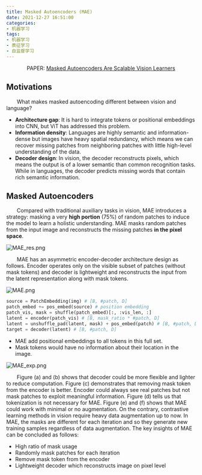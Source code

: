 ```yaml
---
title: Masked Autoencoders (MAE)
date: 2021-12-27 16:51:00
categories:
- 机器学习
tags:
- 机器学习
- 表征学习
- 自监督学习
---
```


<center>PAPER: <a href="https://arxiv.org/abs/2111.06377">Masked Autoencoders Are Scalable Vision Learners
</a></center>

## Motivations
&emsp;&emsp;What makes masked autoencoding different between vision and language?
* **Architecture gap**: It is hard to integrate tokens or positional embeddings into CNN, but ViT has addressed this problem.
* **Information density**: Languages are highly semantic and information-dense but images have heavy spatial redundancy, which means we can recover missing patches from neighboring patches with little high-level understanding of the data.
* **Decoder design**: In vision, the decoder reconstructs pixels, which means the output is of a lower semantic than  common recognition tasks. While in languages, the decoder predicts missing words that contain rich semantic information.

## Masked Autoencoders
&emsp;&emsp;Compared with traditional auxiliary tasks in vision, MAE introduces a strategy: masking a very **high portion** (75%) of random patches to induce the model to learn a holistic understanding. MAE masks random patches from the input image and reconstructs the missing patches **in the pixel space**.

![MAE_res.png](https://s2.loli.net/2021/12/27/8uGCzZoBEnDUqJx.png)

&emsp;&emsp;MAE has an asymmetric encoder-decoder architecture design as follows. Encoder operates only on the visible subset of patches (without mask tokens) and decoder is lightweight and reconstructs the input from the latent representation along with mask tokens.

![MAE.png](https://s2.loli.net/2021/12/27/m8t9o7KGRNvfrgY.png)

```python
source = PatchEmbedding(img) # [B, #patch, D]
patch_embed += pos_embed(source) # position embedding
patch_vis, mask = shuffle(patch_embed)[:, :vis_len, :]
latent = encoder(patch_vis) # [B, mask_ratio * #patch, D]
latent = unshuffle_pad(latent, mask) + pos_embed(patch) # [B, #patch, D]
target = decoder(latent) # [B, #patch, D]
```

* MAE add positional embeddings to all tokens in this full set.
* Mask tokens would have no information about their location in the image.

![MAE_exp.png](https://s2.loli.net/2021/12/27/73TxgFwlEIcnpsr.png)

&emsp;&emsp;Figure (a) and (b) shows that decoder could be more flexible and lighter to reduce computation. Figure (c) demonstrates that removing mask token from the encoder is better. Encoder could always see real patches but not mask patches to exploit meaningful information. Figure (d) tells us that tokenization is not necessary for MAE. Figure (e) and (f) shows that MAE could work with minimal or no augmentation. On the contrary, contrastive learning methods in vision require heavy data augmentation up to now. In MAE, the masks are different for each iteration and so they generate new training samples regardless of data augmentation. The key insights of MAE can be concluded as follows:
* High ratio of mask usage
* Randomly mask patches for each iteration
* Remove mask token from the encoder
* Lightweight decoder which reconstructs image on pixel level